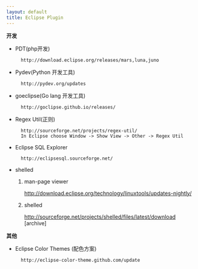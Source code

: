 ```yaml
---
layout: default
title: Eclipse Plugin
---
```


**开发**

- PDT(php开发)

        http://download.eclipse.org/releases/mars,luna,juno


- Pydev(Python 开发工具)

        http://pydev.org/updates


- goeclipse(Go lang 开发工具)

        http://goclipse.github.io/releases/


- Regex Util(正则)

        http://sourceforge.net/projects/regex-util/
        In Eclipse choose Window -> Show View -> Other -> Regex Util
        
- Eclipse SQL Explorer

        http://eclipsesql.sourceforge.net/


- shelled

	1. man-page viewer

		http://download.eclipse.org/technology/linuxtools/updates-nightly/

	2. shelled
		
		http://sourceforge.net/projects/shelled/files/latest/download [archive]
        
**其他**

- Eclipse Color Themes (配色方案)

        http://eclipse-color-theme.github.com/update

